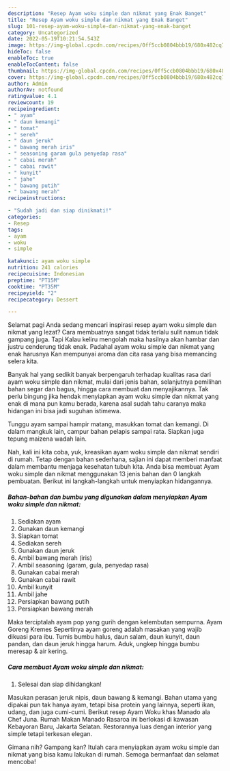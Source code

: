```yaml
---
description: "Resep Ayam woku simple dan nikmat yang Enak Banget"
title: "Resep Ayam woku simple dan nikmat yang Enak Banget"
slug: 101-resep-ayam-woku-simple-dan-nikmat-yang-enak-banget
category: Uncategorized
date: 2022-05-19T10:21:54.543Z
image: https://img-global.cpcdn.com/recipes/0ff5ccb0804bbb19/680x482cq70/ayam-woku-simple-dan-nikmat-foto-resep-utama.jpg
hideToc: false
enableToc: true
enableTocContent: false
thumbnail: https://img-global.cpcdn.com/recipes/0ff5ccb0804bbb19/680x482cq70/ayam-woku-simple-dan-nikmat-foto-resep-utama.jpg
cover: https://img-global.cpcdn.com/recipes/0ff5ccb0804bbb19/680x482cq70/ayam-woku-simple-dan-nikmat-foto-resep-utama.jpg
author: Admin
authorAv: notfound
ratingvalue: 4.1
reviewcount: 19
recipeingredient:
- " ayam"
- " daun kemangi"
- " tomat"
- " sereh"
- " daun jeruk"
- " bawang merah iris"
- " seasoning garam gula penyedap rasa"
- " cabai merah"
- " cabai rawit"
- " kunyit"
- " jahe"
- " bawang putih"
- " bawang merah"
recipeinstructions:

- "Sudah jadi dan siap dinikmati!"
categories:
- Resep
tags:
- ayam
- woku
- simple

katakunci: ayam woku simple 
nutrition: 241 calories
recipecuisine: Indonesian
preptime: "PT15M"
cooktime: "PT35M"
recipeyield: "2"
recipecategory: Dessert

---
```



Selamat pagi Anda sedang mencari inspirasi resep ayam woku simple dan nikmat yang lezat? Cara membuatnya sangat tidak terlalu sulit namun tidak gampang juga. Tapi Kalau keliru mengolah maka hasilnya akan hambar dan justru cenderung tidak enak. Padahal ayam woku simple dan nikmat yang enak harusnya Kan mempunyai aroma dan cita rasa yang bisa memancing selera kita.


Banyak hal yang sedikit banyak berpengaruh terhadap kualitas rasa dari ayam woku simple dan nikmat, mulai dari jenis bahan, selanjutnya pemilihan bahan segar dan bagus, hingga cara membuat dan menyajikannya. Tak perlu bingung jika hendak menyiapkan ayam woku simple dan nikmat yang enak di mana pun kamu berada, karena asal sudah tahu caranya maka hidangan ini bisa jadi suguhan istimewa.

Tunggu ayam sampai hampir matang, masukkan tomat dan kemangi. Di dalam mangkuk lain, campur bahan pelapis sampai rata. Siapkan juga tepung maizena wadah lain.


Nah, kali ini kita coba, yuk, kreasikan ayam woku simple dan nikmat sendiri di rumah. Tetap dengan bahan sederhana, sajian ini dapat memberi manfaat dalam membantu menjaga kesehatan tubuh kita. Anda bisa membuat Ayam woku simple dan nikmat menggunakan 13 jenis bahan dan 0 langkah pembuatan. Berikut ini langkah-langkah untuk menyiapkan hidangannya.

<!--inarticleads1-->

##### Bahan-bahan dan bumbu yang digunakan dalam menyiapkan Ayam woku simple dan nikmat:

1. Sediakan  ayam
1. Gunakan  daun kemangi
1. Siapkan  tomat
1. Sediakan  sereh
1. Gunakan  daun jeruk
1. Ambil  bawang merah (iris)
1. Ambil  seasoning (garam, gula, penyedap rasa)
1. Gunakan  cabai merah
1. Gunakan  cabai rawit
1. Ambil  kunyit
1. Ambil  jahe
1. Persiapkan  bawang putih
1. Persiapkan  bawang merah


Maka terciptalah ayam pop yang gurih dengan kelembutan sempurna. Ayam Goreng Kremes Sepertinya ayam goreng adalah masakan yang wajib dikuasi para ibu. Tumis bumbu halus, daun salam, daun kunyit, daun pandan, dan daun jeruk hingga harum. Aduk, ungkep hingga bumbu meresap &amp; air kering. 

<!--inarticleads2-->

##### Cara membuat Ayam woku simple dan nikmat:


1. Selesai dan siap dihidangkan!

Masukan perasan jeruk nipis, daun bawang &amp; kemangi. Bahan utama yang dipakai pun tak hanya ayam, tetapi bisa protein yang lainnya, seperti ikan, udang, dan juga cumi-cumi. Berikut resep Ayam Woku khas Manado ala Chef Juna. Rumah Makan Manado Rasaroa ini berlokasi di kawasan Kebayoran Baru, Jakarta Selatan. Restorannya luas dengan interior yang simple tetapi terkesan elegan. 

Gimana nih? Gampang kan? Itulah cara menyiapkan ayam woku simple dan nikmat yang bisa kamu lakukan di rumah. Semoga bermanfaat dan selamat mencoba!
